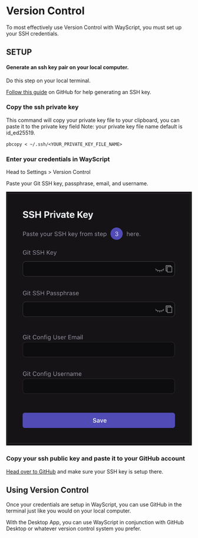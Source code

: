 # Version Control

To most effectively use Version Control with WayScript, you must set up your SSH credentials.



## SETUP

#### **Generate an ssh key pair on your local computer.**

Do this step on your local terminal.

[Follow this guide](https://docs.github.com/en/authentication/connecting-to-github-with-ssh/generating-a-new-ssh-key-and-adding-it-to-the-ssh-agent#generating-a-new-ssh-key) on GitHub for help generating an SSH key.



### Copy the ssh private key

This command will copy your private key file to your clipboard, you can paste it to the private key field Note: your private key file name default is id\_ed25519.

```
pbcopy < ~/.ssh/<YOUR_PRIVATE_KEY_FILE_NAME> 
```

###

### Enter your credentials in WayScript

Head to Settings > Version Control

Paste your Git SSH key, passphrase, email, and username.

![](<../.gitbook/assets/Screen Shot 2022-09-20 at 1.17.33 PM.png>)

### Copy your ssh public key and paste it to your GitHub account

[Head over to GitHub](https://docs.github.com/en/authentication/connecting-to-github-with-ssh/testing-your-ssh-connection) and make sure your SSH key is setup there.



## Using Version Control

Once your credentials are setup in WayScript, you can use GitHub in the terminal just like you would on your local computer.

With the Desktop App, you can use WayScript in conjunction with GitHub Desktop or whatever version control system you prefer.
